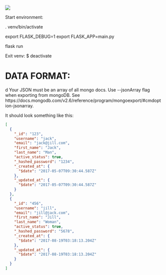 <img src="https://travis-ci.org/pkjayk/parse-to-firebase-user-transfer.svg?branch=master">

Start environment:

. venv/bin/activate

export FLASK_DEBUG=1
export FLASK_APP=main.py

flask run


Exit venv: $ deactivate



<h1>DATA FORMAT:</h1> d
Your JSON must be an array of all mongo docs. Use --jsonArray flag when exporting from mongoDB. See https://docs.mongodb.com/v2.6/reference/program/mongoexport/#cmdoption-jsonarray.

It should look something like this:
```json
[
  {
    "_id": "123",
    "username": "jack",
    "email": "jack@jill.com",
    "first_name": "Jack",
    "last_name": "Man",
    "active_status": true,
    "_hashed_password": "1234",
    "_created_at": {
      "$date": "2017-05-07T09:30:44.587Z"
    },
    "_updated_at": {
      "$date": "2017-05-07T09:30:44.587Z"
    }
  },
  {
    "_id": "456",
    "username": "jill",
    "email": "jill@jack.com",
    "first_name": "Jill",
    "last_name": "Woman",
    "active_status": true,
    "_hashed_password": "5678",
    "_created_at": {
      "$date": "2017-08-19T03:18:13.204Z"
    },
    "_updated_at": {
      "$date": "2017-08-19T03:18:13.204Z"
    }
  }
]
```